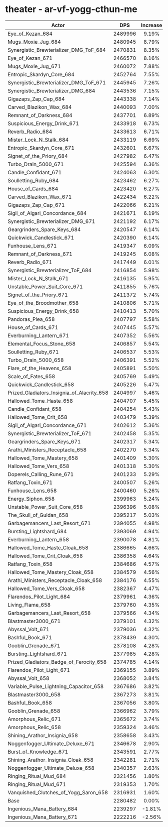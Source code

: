# theater - ar-vf-yogg-cthun-me
| Actor | DPS | Increase |
|---|:---:|:---:|
|Eye_of_Kezan_684|2489996|9.19%|
|Mugs_Moxie_Jug_684|2480945|8.79%|
|Synergistic_Brewterializer_DMG_ToF_684|2470831|8.35%|
|Eye_of_Kezan_671|2466570|8.16%|
|Mugs_Moxie_Jug_671|2460072|7.88%|
|Entropic_Skardyn_Core_684|2452764|7.55%|
|Synergistic_Brewterializer_DMG_ToF_671|2445945|7.26%|
|Synergistic_Brewterializer_DMG_684|2443536|7.15%|
|Gigazaps_Zap_Cap_684|2443338|7.14%|
|Carved_Blazikon_Wax_684|2440093|7.00%|
|Remnant_of_Darkness_684|2437701|6.89%|
|Suspicious_Energy_Drink_671|2433918|6.73%|
|Reverb_Radio_684|2433613|6.71%|
|Mister_Lock_N_Stalk_684|2433119|6.69%|
|Entropic_Skardyn_Core_671|2432601|6.67%|
|Signet_of_the_Priory_684|2427982|6.47%|
|Turbo_Drain_5000_671|2425594|6.36%|
|Candle_Confidant_671|2424063|6.30%|
|Soulletting_Ruby_684|2423462|6.27%|
|House_of_Cards_684|2423420|6.27%|
|Carved_Blazikon_Wax_671|2422434|6.22%|
|Gigazaps_Zap_Cap_671|2422066|6.21%|
|Sigil_of_Algari_Concordance_684|2421671|6.19%|
|Synergistic_Brewterializer_DMG_671|2421192|6.17%|
|Geargrinders_Spare_Keys_684|2420547|6.14%|
|Quickwick_Candlestick_671|2420390|6.14%|
|Funhouse_Lens_671|2419347|6.09%|
|Remnant_of_Darkness_671|2419245|6.08%|
|Reverb_Radio_671|2417449|6.01%|
|Synergistic_Brewterializer_ToF_684|2416854|5.98%|
|Mister_Lock_N_Stalk_671|2416135|5.95%|
|Unstable_Power_Suit_Core_671|2411855|5.76%|
|Signet_of_the_Priory_671|2411372|5.74%|
|Eye_of_the_Broodmother_658|2410806|5.71%|
|Suspicious_Energy_Drink_658|2410413|5.70%|
|Pandoras_Plea_658|2407797|5.58%|
|House_of_Cards_671|2407445|5.57%|
|Everburning_Lantern_671|2407352|5.56%|
|Elemental_Focus_Stone_658|2406857|5.54%|
|Soulletting_Ruby_671|2406537|5.53%|
|Turbo_Drain_5000_658|2406391|5.52%|
|Flare_of_the_Heavens_658|2405891|5.50%|
|Scale_of_Fates_658|2405769|5.49%|
|Quickwick_Candlestick_658|2405226|5.47%|
|Prized_Gladiators_Insignia_of_Alacrity_658|2404997|5.46%|
|Hallowed_Tome_Haste_658|2404707|5.45%|
|Candle_Confidant_658|2404254|5.43%|
|Hallowed_Tome_Crit_658|2403479|5.39%|
|Sigil_of_Algari_Concordance_671|2402612|5.36%|
|Synergistic_Brewterializer_ToF_671|2402458|5.35%|
|Geargrinders_Spare_Keys_671|2402317|5.34%|
|Arathi_Ministers_Receptacle_658|2402270|5.34%|
|Hallowed_Tome_Mastery_658|2401409|5.30%|
|Hallowed_Tome_Vers_658|2401318|5.30%|
|Doperels_Calling_Rune_671|2401233|5.29%|
|Ratfang_Toxin_671|2400507|5.26%|
|Funhouse_Lens_658|2400460|5.26%|
|Energy_Siphon_658|2399963|5.24%|
|Unstable_Power_Suit_Core_658|2396396|5.08%|
|The_Skull_of_Guldan_658|2395217|5.03%|
|Garbagemancers_Last_Resort_671|2394055|4.98%|
|Bursting_Lightshard_684|2393069|4.94%|
|Everburning_Lantern_658|2390078|4.81%|
|Hallowed_Tome_Haste_Cloak_658|2386665|4.66%|
|Hallowed_Tome_Crit_Cloak_658|2386358|4.64%|
|Ratfang_Toxin_658|2384686|4.57%|
|Hallowed_Tome_Mastery_Cloak_658|2384579|4.56%|
|Arathi_Ministers_Receptacle_Cloak_658|2384176|4.55%|
|Hallowed_Tome_Vers_Cloak_658|2382367|4.47%|
|Flarendos_Pilot_Light_684|2379961|4.36%|
|Living_Flame_658|2379760|4.35%|
|Garbagemancers_Last_Resort_658|2379566|4.34%|
|Blastmaster3000_671|2379101|4.32%|
|Abyssal_Volt_671|2379036|4.32%|
|Bashful_Book_671|2378439|4.30%|
|Gooblin_Grenade_671|2378108|4.28%|
|Bursting_Lightshard_671|2377985|4.28%|
|Prized_Gladiators_Badge_of_Ferocity_658|2374785|4.14%|
|Flarendos_Pilot_Light_671|2369155|3.89%|
|Abyssal_Volt_658|2368052|3.84%|
|Variable_Pulse_Lightning_Capacitor_658|2367686|3.82%|
|Blastmaster3000_658|2367273|3.81%|
|Bashful_Book_658|2367056|3.80%|
|Gooblin_Grenade_658|2366962|3.79%|
|Amorphous_Relic_671|2365672|3.74%|
|Amorphous_Relic_658|2359324|3.46%|
|Shining_Arathor_Insignia_658|2358658|3.43%|
|Noggenfogger_Ultimate_Deluxe_671|2346678|2.90%|
|Burst_of_Knowledge_671|2343591|2.77%|
|Shining_Arathor_Insignia_Cloak_658|2342281|2.71%|
|Noggenfogger_Ultimate_Deluxe_658|2340357|2.63%|
|Ringing_Ritual_Mud_684|2321456|1.80%|
|Ringing_Ritual_Mud_671|2319353|1.70%|
|Vanquished_Clutches_of_Yogg_Saron_658|2316931|1.60%|
|Base|2280482|0.00%|
|Ingenious_Mana_Battery_684|2239297|-1.81%|
|Ingenious_Mana_Battery_671|2222216|-2.56%|
